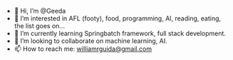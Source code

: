 - 👋 Hi, I’m @Geeda
- 👀 I’m interested in AFL (footy), food, programming, AI, reading, eating, the list goes on...
- 🌱 I’m currently learning Springbatch framework, full stack development.
- 💞️ I’m looking to collaborate on machine learning, AI.
- 📫 How to reach me: williamrguida@gmail.com

<!---
Geeda/Geeda is a ✨ special ✨ repository because its `README.md` (this file) appears on your GitHub profile.
You can click the Preview link to take a look at your changes.
--->

